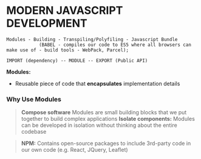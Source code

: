 # MODERN JAVASCRIPT DEVELOPMENT

    Modules - Building - Transpiling/Polyfiling - Javascript Bundle
                (BABEL - compiles our code to ES5 where all browsers can make use of - build tools - WebPack, Parcel);

    IMPORT (dependency) -- MODULE -- EXPORT (Public API)

**Modules:**

- Reusable piece of code that **encapsulates** implementation details

### Why Use Modules

> **Compose software** Modules are small building blocks that we put together to build complex applications
> **Isolate components:** Modules can be developed in isolation without thinking about the entire codebase

> **NPM:** Contains open-source packages to include 3rd-party code in our own code (e.g. React, JQuery, Leaflet)
